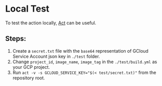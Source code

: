 # Local Test

To test the action locally, [Act](https://github.com/nektos/act) can be useful.

## Steps:

1. Create a `secret.txt` file with the `base64` representation of GCloud Service Account json key in `./test` folder.
2. Change `project_id`, `image_name`, `image_tag` in the `./test/build.yml` as your GCP project. 
2. Run `act -v -s GCLOUD_SERVICE_KEY="$(< test/secret.txt)"` from the repository root.
